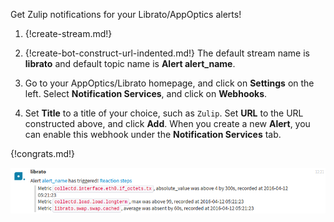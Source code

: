 Get Zulip notifications for your Librato/AppOptics alerts!

1. {!create-stream.md!}

1. {!create-bot-construct-url-indented.md!}
   The default stream name is **librato** and default topic name is
   **Alert alert_name**.

1. Go to your AppOptics/Librato homepage, and click on **Settings**
   on the left. Select **Notification Services**, and click on
   **Webhooks**.

1. Set **Title** to a title of your choice, such as `Zulip`. Set **URL**
   to the URL constructed above, and click **Add**. When you create a
   new **Alert**, you can enable this webhook under the **Notification
   Services** tab.

{!congrats.md!}

![](/static/images/integrations/librato/001.png)
